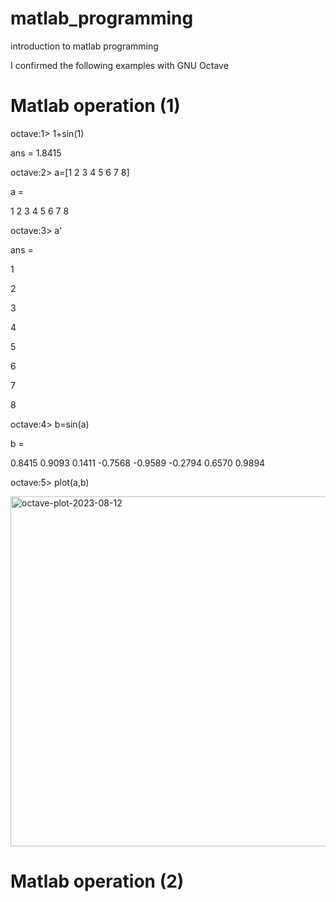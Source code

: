 # matlab_programming
introduction to matlab programming

I confirmed the following examples with GNU Octave

# Matlab operation (1)

octave:1> 1+sin(1)

ans = 1.8415

octave:2> a=[1 2 3 4 5 6 7 8]

a =

   1   2   3   4   5   6   7   8

octave:3> a'

ans =


   1
   
   2
   
   3
   
   4
   
   5
   
   6
   
   7
   
   8

octave:4> b=sin(a)

b =

   0.8415   0.9093   0.1411  -0.7568  -0.9589  -0.2794   0.6570   0.9894

octave:5> plot(a,b)

<img width="560" alt="octave-plot-2023-08-12" src="https://github.com/chibaf/matlab_programming/assets/1296728/b4f897f0-cfa0-4715-8470-25b3ec7aae5e">

# Matlab operation (2)

